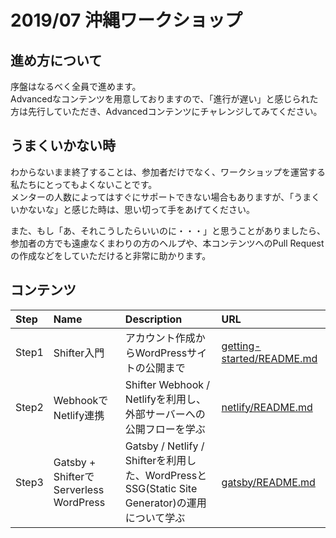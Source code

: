 # 2019/07 沖縄ワークショップ

## 進め方について
序盤はなるべく全員で進めます。  
Advancedなコンテンツを用意しておりますので、「進行が遅い」と感じられた方は先行していただき、Advancedコンテンツにチャレンジしてみてください。

## うまくいかない時
わからないまま終了することは、参加者だけでなく、ワークショップを運営する私たちにとってもよくないことです。  
メンターの人数によってはすぐにサポートできない場合もありますが、「うまくいかないな」と感じた時は、思い切って手をあげてください。

また、もし「あ、それこうしたらいいのに・・・」と思うことがありましたら、参加者の方でも遠慮なくまわりの方のヘルプや、本コンテンツへのPull Requestの作成などをしていただけると非常に助かります。

## コンテンツ

|Step|Name|Description|URL|
|:--|:--|:--|:--|
|Step1|Shifter入門|アカウント作成からWordPressサイトの公開まで|[getting-started/README.md](https://github.com/getshifter/workshop/blob/master/step-by-step/getting-started/README.md)|
|Step2|WebhookでNetlify連携|Shifter Webhook / Netlifyを利用し、外部サーバーへの公開フローを学ぶ|[netlify/README.md](https://github.com/getshifter/workshop/blob/master/step-by-step/netlify/README.md)|
|Step3|Gatsby + ShifterでServerless WordPress|Gatsby / Netlify / Shifterを利用した、WordPressとSSG(Static Site Generator)の運用について学ぶ|[gatsby/README.md](https://github.com/getshifter/workshop/blob/master/step-by-step/gatsby/README.md)|
